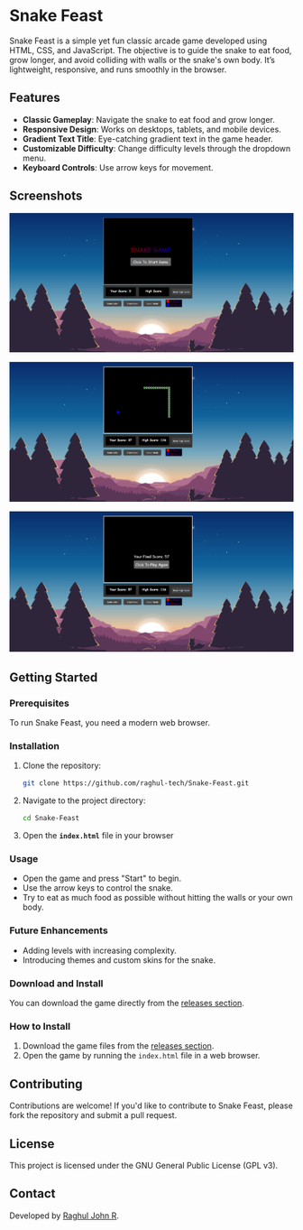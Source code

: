 
# Snake Feast

Snake Feast is a simple yet fun classic arcade game developed using HTML, CSS, and JavaScript. The objective is to guide the snake to eat food, grow longer, and avoid colliding with walls or the snake's own body. It’s lightweight, responsive, and runs smoothly in the browser.

## Features
- **Classic Gameplay**: Navigate the snake to eat food and grow longer.
- **Responsive Design**: Works on desktops, tablets, and mobile devices.
- **Gradient Text Title**: Eye-catching gradient text in the game header.
- **Customizable Difficulty**: Change difficulty levels through the dropdown menu.
- **Keyboard Controls**: Use arrow keys for movement.

## Screenshots

<p align="center">
  <a href="https://github.com/raghul-tech/Snake-Feast.git">
    <img src="img/start.png" alt="Start Screen">
  </a>
</p>

<p align="center">
  <a href="https://github.com/raghul-tech/Snake-Feast.git">
    <img src="img/snakeGame.png" alt="snake-game screen">
  </a>
</p>

<p align="center">
  <a href="https://github.com/raghul-tech/Snake-Feast.git">
    <img src="img/snakeGameOver.png" alt="Over Screen">
  </a>
</p>

## Getting Started
### Prerequisites
To run Snake Feast, you need a modern web browser.

### Installation
1. Clone the repository:
   ```bash
   git clone https://github.com/raghul-tech/Snake-Feast.git
   ```
2. Navigate to the project directory:
   ```bash
   cd Snake-Feast
   ```
3. Open the **`index.html`** file in your browser

### Usage
- Open the game and press "Start" to begin.
- Use the arrow keys to control the snake.
- Try to eat as much food as possible without hitting the walls or your own body.

### Future Enhancements
- Adding levels with increasing complexity.
- Introducing themes and custom skins for the snake.

### Download and Install
You can download the game directly from the [releases section](https://github.com/raghul-tech/Snake-Feast/releases).

### How to Install
1. Download the game files from the [releases section](https://github.com/raghul-tech/Snake-Feast/releases).
2. Open the game by running the `index.html` file in a web browser.

## Contributing
Contributions are welcome! If you'd like to contribute to Snake Feast, please fork the repository and submit a pull request.

## License
This project is licensed under the  GNU General Public License (GPL v3).

## Contact
Developed by [Raghul John R](https://www.linkedin.com/in/raghul-john-r-3a9577320).

